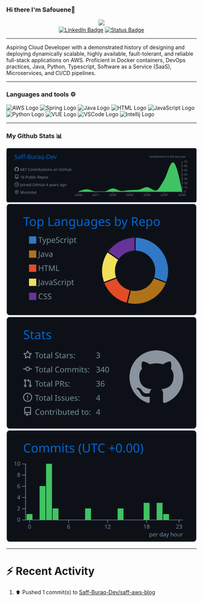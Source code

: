 ### Hi there I'm Safouene👋

<div id="header" align="center">
  <img src="https://i.giphy.com/media/v1.Y2lkPTc5MGI3NjExZDM1OWpzYmFsbXNuM2p0bmcwYWJ2ZWprOGdhbWI0djB5bDlyNTZ3eiZlcD12MV9pbnRlcm5hbF9naWZfYnlfaWQmY3Q9Zw/kdiLau77NE9Z8vxGSO/giphy.gif" width="200"/>
</div>

<div id="tags" align="center">
    <a href="www.linkedin.com/in/safouene-gharbi/" target="_blank"><img src="https://img.shields.io/badge/LinkedIn-blue?style=social&logo=linkedin" alt="LinkedIn Badge"></a>
    <a href="https://blog.gharbidev.com/" target="_blank"><img src="https://img.shields.io/static/v1?label=GharbiDev&message=UP&color=GREEN" alt="Status Badge"></a>
</div>


---

Aspiring Cloud Developer with a demonstrated history of designing and deploying dynamically scalable, highly available, fault-tolerant, and reliable full-stack applications on AWS. Proficient in Docker containers, DevOps practices, Java, Python, Typescript, Software as a Service (SaaS), Microservices, and CI/CD pipelines.

---

### Languages and tools ⚙️
<!-- For more icons please follow  https://github.com/MikeCodesDotNET/ColoredBadges -->
<p>
<img src="https://zeevector.com/wp-content/uploads/Aws-Logo-PNG-White.png" alt="AWS Logo" width="50" height="50"/> 
<img src="https://cdn.worldvectorlogo.com/logos/spring-3.svg" alt="Spring Logo" width="50" height="50"/>
<img src="https://cdn.worldvectorlogo.com/logos/java-4.svg" alt="Java Logo" width="50" height="50"/>
<img src="https://www.svgrepo.com/show/303205/html-5-logo.svg" alt="HTML Logo" width="50" height="50"/> 
<img src="https://cdn.worldvectorlogo.com/logos/logo-javascript.svg" alt="JavaScript Logo" width="50" height="50"/> <img src="https://cdn.worldvectorlogo.com/logos/python-5.svg" alt="Python Logo" width="50" height="50"/> 
<img src="https://cdn.worldvectorlogo.com/logos/vue-9.svg" alt="VUE Logo" width="50" height="50"/>
<img src="https://cdn.worldvectorlogo.com/logos/visual-studio-code-1.svg" alt="VSCode Logo" width="50" height="50"/>
<img src="https://cdn.worldvectorlogo.com/logos/intellij-idea-1.svg" alt="Intellij Logo" width="50" height="50"/>
</p>

---

### My Github Stats 📊

[![](https://raw.githubusercontent.com/Saff-Buraq-Dev/Saff-Buraq-Dev/master/profile-summary-card-output/github_dark/0-profile-details.svg)](https://github.com/vn7n24fzkq/github-profile-summary-cards)
[![](https://raw.githubusercontent.com/Saff-Buraq-Dev/Saff-Buraq-Dev/master/profile-summary-card-output/github_dark/1-repos-per-language.svg)](https://github.com/vn7n24fzkq/github-profile-summary-cards)
[![](https://raw.githubusercontent.com/Saff-Buraq-Dev/Saff-Buraq-Dev/master/profile-summary-card-output/github_dark/3-stats.svg)](https://github.com/vn7n24fzkq/github-profile-summary-cards) [![](https://raw.githubusercontent.com/Saff-Buraq-Dev/Saff-Buraq-Dev/master/profile-summary-card-output/github_dark/4-productive-time.svg)](https://github.com/vn7n24fzkq/github-profile-summary-cards)

---

# :zap: Recent Activity

<!--RECENT_ACTIVITY:start-->
1. ⬆️ Pushed 1 commit(s) to [Saff-Buraq-Dev/saff-aws-blog](https://github.com/Saff-Buraq-Dev/saff-aws-blog)<br>
<!--RECENT_ACTIVITY:end-->

<br/>

<!--
**Saff-Buraq-Dev/Saff-Buraq-Dev** is a ✨ _special_ ✨ repository because its `README.md` (this file) appears on your GitHub profile.

Here are some ideas to get you started:

- 🔭 I’m currently working on ...
- 🌱 I’m currently learning ...
- 👯 I’m looking to collaborate on ...
- 🤔 I’m looking for help with ...
- 💬 Ask me about ...
- 📫 How to reach me: ...
- 😄 Pronouns: ...
- ⚡ Fun fact: ...
-->
